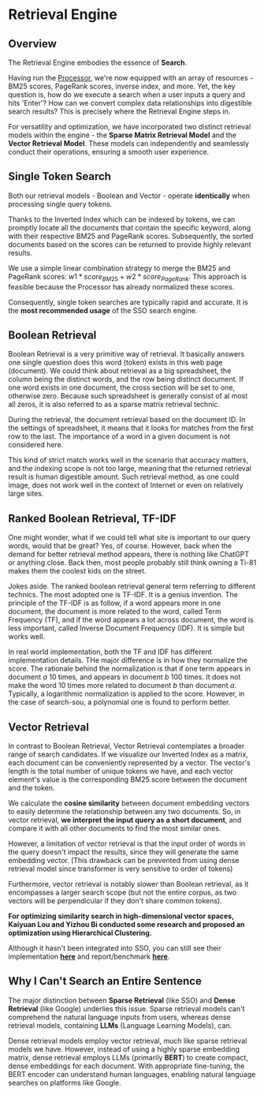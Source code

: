 # Retrieval Engine

## Overview

The Retrieval Engine embodies the essence of **Search**.

Having run the [Processor](https://chat.openai.com/c/Processor.html), we're now equipped with an array of resources - BM25 scores, PageRank scores, inverse index, and more. Yet, the key question is, how do we execute a search when a user inputs a query and hits 'Enter'? How can we convert complex data relationships into digestible search results? This is precisely where the Retrieval Engine steps in.

For versatility and optimization, we have incorporated two distinct retrieval models within the engine - the **Sparse Matrix Retrieval Model** and the **Vector Retrieval Model**. These models can independently and seamlessly conduct their operations, ensuring a smooth user experience.

## Single Token Search

Both our retrieval models - Boolean and Vector - operate **identically** when processing single query tokens.

Thanks to the Inverted Index which can be indexed by tokens, we can promptly locate all the documents that contain the specific keyword, along with their respective BM25 and PageRank scores. Subsequently, the sorted documents based on the scores can be returned to provide highly relevant results.

We use a simple linear combination strategy to merge the BM25 and PageRank scores: $w1*score_{BM25} + w2*score_{PageRank}$. This approach is feasible because the Processor has already normalized these scores.

Consequently, single token searches are typically rapid and accurate. It is the **most recommended usage** of the SSO search engine.

## Boolean Retrieval

Boolean Retrieval is a very primitive way of retrieval. It basically answers one single question does this word (token) exists in this web page (document). We could think about retrieval as a big spreadsheet, the column being the distinct words, and the row being distinct document. If one word exists in one document, the cross section will be set to one, otherwise zero. Because such spreadsheet is generally consist of al most all zeros, it is also referred to as a sparse matrix retrieval technic.

During the retrieval, the document retrieval based on the document ID. In the settings of spreadsheet, it means that it looks for matches from the first row to the last. The importance of a word in a given document is not considered here.

This kind of strict match works well in the scenario that accuracy matters, and the indexing scope is not too large, meaning that the returned retrieval result is human digestible amount. Such retrieval method, as one could image, does not work well in the context of Internet or even on relatively large sites.

## Ranked Boolean Retrieval, TF-IDF

One might wonder, what if we could tell what site is important to our query words, would that be great? Yes, of course. However, back when the demand for better retrieval method appears, there is nothing like ChatGPT or anything close. Back then, most people probably still think owning a Ti-81 makes them the coolest kids on the street. 

Jokes aside. The ranked boolean retrieval general term referring to different technics. The most adopted one is TF-IDF. It is a genius invention. The principle of the TF-IDF is as follow, if a word appears more in one document, the document is more related to the word, called Term Frequency (TF), and if the word appears a lot across document, the word is less important, called Inverse Document Frequency (IDF). It is simple but works well. 

In real world implementation, both the TF and IDF has different implementation details. THe major difference is in how they normalize the score. The rationale behind the normalization is that if one term appears in document $a$ 10 times, and appears in document $b$ 100 times. It does not make the word 10 times more related to document $b$ than document $a$. Typically, a logarithmic normalization is applied to the score. However, in the case of search-sou, a polynomial one is found to perform better.

## Vector Retrieval

In contrast to Boolean Retrieval, Vector Retrieval contemplates a broader range of search candidates. If we visualize our Inverted Index as a matrix, each document can be conveniently represented by a vector. The vector's length is the total number of unique tokens we have, and each vector element's value is the corresponding BM25 score between the document and the token.

We calculate the **cosine similarity** between document embedding vectors to easily determine the relationship between any two documents. So, in vector retrieval, **we interpret the input query as a short document**, and compare it with all other documents to find the most similar ones.

However, a limitation of vector retrieval is that the input order of words in the query doesn't impact the results, since they will generate the same embedding vector. (This drawback can be prevented from using dense retrieval model since transformer is very sensitive to order of tokens)

Furthermore, vector retrieval is notably slower than Boolean retrieval, as it encompasses a larger search scope (but not the entire corpus, as two vectors will be perpendicular if they don't share common tokens).

**For optimizing similarity search in high-dimensional vector spaces, Kaiyuan Lou and Yizhou Bi conducted some research and proposed an optimization using Hierarchical Clustering.** 

Although it hasn't been integrated into SSO, you can still see their implementation **[here](https://github.com/loeeeee/DensePassageRetrieval)** and report/benchmark **[here](./EDRFHC.html)**.

## Why I Can't Search an Entire Sentence

The major distinction between **Sparse Retrieval** (like SSO) and **Dense Retrieval** (like Google) underlies this issue. Sparse retrieval models can't comprehend the natural language inputs from users, whereas dense retrieval models, containing **LLMs** (Language Learning Models), can.

Dense retrieval models employ vector retrieval, much like sparse retrieval models we have. However, instead of using a highly sparse embedding matrix, dense retrieval employs LLMs (primarily **BERT**) to create compact, dense embeddings for each document. With appropriate fine-tuning, the BERT encoder can understand human languages, enabling natural language searches on platforms like Google.